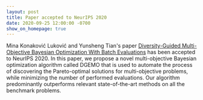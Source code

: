 ```yaml
---
layout: post
title: Paper accepted to NeurIPS 2020
date: 2020-09-25 12:00:00 -0700
show_on_homepage: true
---
```


Mina Konaković Luković and Yunsheng Tian's paper [Diversity-Guided Multi-Objective Bayesian Optimization With Batch Evaluations](http://people.csail.mit.edu/yunsheng/publication/nips20.html) has been accepted to NeurIPS 2020. In this paper, we propose a novel multi-objective Bayesian optimization algorithm called DGEMO that is used to automate the process of discovering the Pareto-optimal solutions for multi-objective problems, while minimizing the number of performed evaluations. Our algorithm predominantly outperforms relevant state-of-the-art methods on all the benchmark problems.